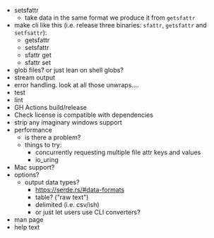 - setsfattr
  - take data in the same format we produce it from `getsfattr`
- make cli like this (i.e. release three binaries: `sfattr`, `getsfattr` and `setfsattr`):
  - getsfattr
  - setsfattr
  - sfattr get
  - sfattr set
- glob files? or just lean on shell globs?
- stream output
- error handling. look at all those unwraps....
- test
- lint
- GH Actions build/release
- Check license is compatible with dependencies
- strip any imaginary windows support
- performance
  - is there a problem?
  - things to try:
    - concurrently requesting multiple file attr keys and values
    - io_uring
- Mac support?
- options?
  - output data types?
    - https://serde.rs/#data-formats
    - table? ("raw text")
    - delimited (i.e. csv/ish)
    - or just let users use CLI converters?
- man page
- help text
